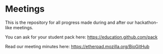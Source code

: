 Meetings
========

This is the repository for all progress made during and after our hackathon-like meetings.

You can ask for your student pack here: https://education.github.com/pack

Read our meeting minutes here: https://etherpad.mozilla.org/BioGitHub
